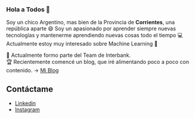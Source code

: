 ### Hola a Todos 👋

Soy un chico Argentino, mas bien de la Provincia de **Corrientes**, una república aparte 😄 Soy un apasionado por aprender siempre nuevas tecnologías y mantenerme aprendiendo nuevas cosas todo el tiempo :computer: Actualmente estoy muy interesado sobre Machine Learning :ghost:

  :hammer: Actualmente formo parte del Team de Interbank.  
  :trophy: Recientemente comencé un blog, que iré alimentando poco a poco con contenido. -> [Mi Blog](https://cocofriki.com)  
  
  ## Contáctame
  - [Linkedin](https://www.linkedin.com/in/noel-argonzalez/)
  - [Instagram](https://www.instagram.com/noel.argonzalez/)
